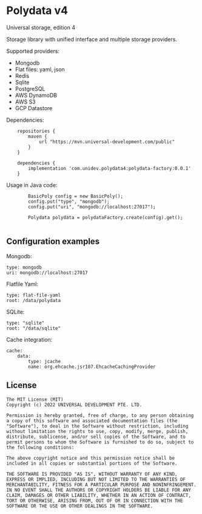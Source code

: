 # Polydata v4

Universal storage, edition 4

Storage library with unified interface and multiple storage providers.

Supported providers:

* Mongodb
* Flat files: yaml, json
* Redis
* Sqlite
* PostgreSQL
* AWS DynamoDB
* AWS S3
* GCP Datastore

Dependencies:

```
    repositories {
        maven {
            url "https://mvn.universal-development.com/public" 
        }
    }

    dependencies {
        implementation 'com.unidev.polydata4:polydata-factory:0.0.1'
    }
```

Usage in Java code:

```
        BasicPoly config = new BasicPoly();
        config.put("type", "mongodb");
        config.put("uri", "mongodb://localhost:27017");

        Polydata polydata = polydataFactory.create(config).get();
        
```

## Configuration examples

Mongodb:

```
type: mongodb
uri: mongodb://localhost:27017

```

Flatfile Yaml:

```
type: flat-file-yaml
root: /data/polydata
```

SQLite:

```
type: "sqlite"
root: "/data/sqlite"
```

Cache integration:

```
cache:
    data:
        type: jcache
        name: org.ehcache.jsr107.EhcacheCachingProvider
```

## License

```
The MIT License (MIT)
Copyright (c) 2022 UNIVERSAL DEVELOPMENT PTE. LTD.

Permission is hereby granted, free of charge, to any person obtaining a copy of this software and associated documentation files (the "Software"), to deal in the Software without restriction, including without limitation the rights to use, copy, modify, merge, publish, distribute, sublicense, and/or sell copies of the Software, and to permit persons to whom the Software is furnished to do so, subject to the following conditions:

The above copyright notice and this permission notice shall be included in all copies or substantial portions of the Software.

THE SOFTWARE IS PROVIDED "AS IS", WITHOUT WARRANTY OF ANY KIND, EXPRESS OR IMPLIED, INCLUDING BUT NOT LIMITED TO THE WARRANTIES OF MERCHANTABILITY, FITNESS FOR A PARTICULAR PURPOSE AND NONINFRINGEMENT. IN NO EVENT SHALL THE AUTHORS OR COPYRIGHT HOLDERS BE LIABLE FOR ANY CLAIM, DAMAGES OR OTHER LIABILITY, WHETHER IN AN ACTION OF CONTRACT, TORT OR OTHERWISE, ARISING FROM, OUT OF OR IN CONNECTION WITH THE SOFTWARE OR THE USE OR OTHER DEALINGS IN THE SOFTWARE.
```

